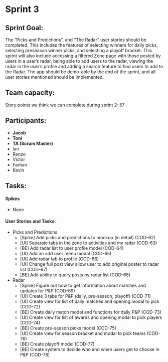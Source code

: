 <!-- Copy and paste the converted output. -->

# Sprint 3

## Sprint Goal:

The “Picks and Predictions”, and “The Radar” user stories should be completed. This includes the features of selecting winners for daily picks, selecting preseason winner picks, and selecting a playoff bracket. This sprint will also include accessing a filtered Zone page with those posted by users in a user’s radar, being able to add users to the radar, viewing the radar in the user’s profile and adding a search feature to find users to add to the Radar. The app should be demo-able by the end of the sprint, and all user stories mentioned should be implemented.


## Team capacity:

Story points we think we can complete during sprint 2: 57


## Participants:



*   **Jacob**
*   **Toni**
*   **TA (Scrum Master)**
*   Ian
*   Renzo
*   Victor
*   Farhan
*   Kevin


## Tasks:


#### Spikes



*   None


#### 	User Stories and Tasks:



*   Picks and Predictions
    *   [Spike] Add picks and predictions to mockup (in detail) (COD-62)
    *   [UI] Separate tabs in the zone to activities and my radar (COD-63)
    *   [BE] Add radar list to user profile model (COD-64)
    *   [UI] Add an add user menu modal (COD-65)
    *   [UI] Add radar tab to profile (COD-66)
    *   [UI] Change full post view allow user to add original poster to radar list (COD-67)
    *   [BE] Add ability to query posts by radar list (COD-68)
*   Radar
    *   [Spike] Figure out how to get information about matches and updates for P&P (COD-69)
    *   [UI] Create 3 tabs for P&P (daily, pre-season, playoff) (COD-71)
    *   [UI] Create view for list of daily matches and opening modal to pick (COD-72)
    *   [BE] Create daily match model and functions for daily P&P (COD-73)
    *   [UI] Create view for list of awards and opening modal to pick players (COD-74)
    *   [BE] Create pre-season picks model (COD-75)
    *   [UI] Create view for season bracket and modal to pick teams (COD-76)
    *   [BE] Create playoff model (COD-77)
    *   [BE] Create system to decide who and when users get to choose in P&P (COD-78)